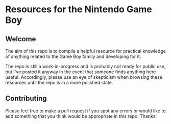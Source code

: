 # Resources for the Nintendo Game Boy

## Welcome

The aim of this repo is to compile a helpful resource for practical knowledge of anything related to the Game Boy family and developing for it.

The repo is still a work-in-progress and is probably not ready for public use, but I've posted it anyway in the event that someone finds anything here useful. Accordingly, please use an eye of skepticism when browsing these resources until the repo is in a more polished state.

## Contributing

Please feel free to make a pull request if you spot any errors or would like to add something that you think would be appropriate in this repo. Thanks!
